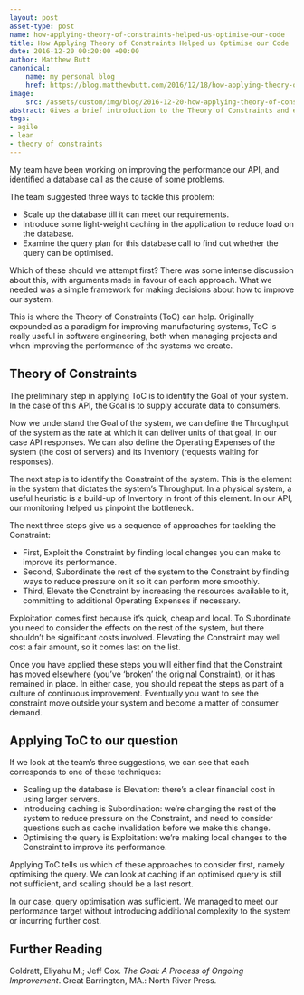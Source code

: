 ```yaml
---
layout: post
asset-type: post
name: how-applying-theory-of-constraints-helped-us-optimise-our-code
title: How Applying Theory of Constraints Helped us Optimise our Code
date: 2016-12-20 00:20:00 +00:00
author: Matthew Butt
canonical:
    name: my personal blog
    href: https://blog.matthewbutt.com/2016/12/18/how-applying-theory-of-constraints-helped-us-optimise-our-code/
image:
    src: /assets/custom/img/blog/2016-12-20-how-applying-theory-of-constraints-helped-us-optimise-our-code/post-image.jpg
abstract: Gives a brief introduction to the Theory of Constraints and explains how it gives a framework for tackling performance issues
tags:
- agile
- lean
- theory of constraints
---
```


My team have been working on improving the performance our API, and identified a database call as the cause of some problems.

The team suggested three ways to tackle this problem:

* Scale up the database till it can meet our requirements.
* Introduce some light-weight caching in the application to reduce load on the database.
* Examine the query plan for this database call to find out whether the query can be optimised.

Which of these should we attempt first? There was some intense discussion about this, with arguments made in favour of each approach. What we needed was a simple framework for making decisions about how to improve our system.

This is where the Theory of Constraints (ToC) can help. Originally expounded as a paradigm for improving manufacturing systems, ToC is really useful in software engineering, both when managing projects and when improving the performance of the systems we create.

## Theory of Constraints

The preliminary step in applying ToC is to identify the Goal of your system. In the case of this API, the Goal is to supply accurate data to consumers.

Now we understand the Goal of the system, we can define the Throughput of the system as the rate at which it can deliver units of that goal, in our case API responses. We can also define the Operating Expenses of the system (the cost of servers) and its Inventory (requests waiting for responses).

The next step is to identify the Constraint of the system. This is the element in the system that dictates the system’s Throughput. In a physical system, a useful heuristic is a build-up of Inventory in front of this element. In our API, our monitoring helped us pinpoint the bottleneck.

The next three steps give us a sequence of approaches for tackling the Constraint:

* First, Exploit the Constraint by finding local changes you can make to improve its performance.
* Second, Subordinate the rest of the system to the Constraint by finding ways to reduce pressure on it so it can perform more smoothly.
* Third, Elevate the Constraint by increasing the resources available to it, committing to additional Operating Expenses if necessary.

Exploitation comes first because it’s quick, cheap and local. To Subordinate you need to consider the effects on the rest of the system, but there shouldn’t be significant costs involved. Elevating the Constraint may well cost a fair amount, so it comes last on the list.

Once you have applied these steps you will either find that the Constraint has moved elsewhere (you’ve ‘broken’ the original Constraint), or it has remained in place. In either case, you should repeat the steps as part of a culture of continuous improvement. Eventually you want to see the constraint move outside your system and become a matter of consumer demand.

## Applying ToC to our question

If we look at the team’s three suggestions, we can see that each corresponds to one of these techniques:

* Scaling up the database is Elevation: there’s a clear financial cost in using larger servers.
* Introducing caching is Subordination: we’re changing the rest of the system to reduce pressure on the Constraint, and need to consider questions such as cache invalidation before we make this change.
* Optimising the query is Exploitation: we’re making local changes to the Constraint to improve its performance.

Applying ToC tells us which of these approaches to consider first, namely optimising the query. We can look at caching if an optimised query is still not sufficient, and scaling should be a last resort.

In our case, query optimisation was sufficient. We managed to meet our performance target without introducing additional complexity to the system or incurring further cost.

## Further Reading

Goldratt, Eliyahu M.; Jeff Cox. _The Goal: A Process of Ongoing Improvement_. Great Barrington, MA.: North River Press.